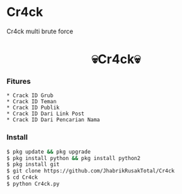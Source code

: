 # Cr4ck
Cr4ck multi brute force

<h1 align="center">
    💀Cr4ck💀




### Fitures
```
* Crack ID Grub
* Crack ID Teman
* Crack ID Publik
* Crack ID Dari Link Post
* Crack ID Dari Pencarian Nama
```
### Install
```bash
$ pkg update && pkg upgrade
$ pkg install python && pkg install python2
$ pkg install git
$ git clone https://github.com/JhabrikRusakTotal/Cr4ck
$ cd Cr4ck
$ python Cr4ck.py

